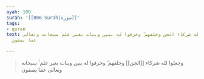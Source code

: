 ```yaml
---
ayah: 100
surah: '[[006-Surah|سورة]]'
tags:
- quran
text: وجعلوا لله شركاء الجن وخلقهم ۖ وخرقوا له بنين وبنات بغير علم ۚ سبحانه وتعالى
  عما يصفون

---
```

> وجعلوا لله شركاء [[الجن]] وخلقهم ۖ وخرقوا له بنين وبنات بغير علم ۚ سبحانه وتعالى عما يصفون
